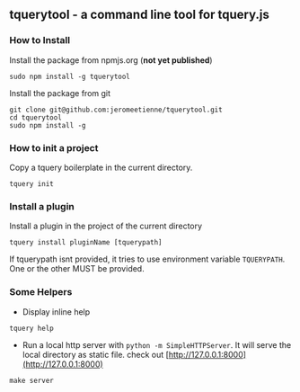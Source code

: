 ## tquerytool - a command line tool for tquery.js

### How to Install

Install the package from npmjs.org (**not yet published**)

```
sudo npm install -g tquerytool
```

Install the package from git

```
git clone git@github.com:jeromeetienne/tquerytool.git
cd tquerytool
sudo npm install -g
```

### How to init a project

Copy a tquery boilerplate in the current directory.

```
tquery init
```

### Install a plugin

Install a plugin in the project of the current directory

```
tquery install pluginName [tquerypath]
```

If tquerypath isnt provided, it tries to use environment variable ```TQUERYPATH```.
One or the other MUST be provided.

### Some Helpers

* Display inline help

```
tquery help
```

* Run a local http server with ```python -m SimpleHTTPServer```. It will serve the local directory
as static file. check out [http://127.0.0.1:8000](http://127.0.0.1:8000)

```
make server
```